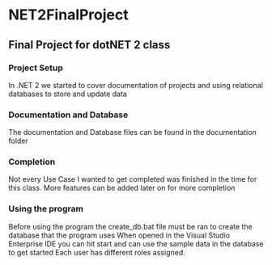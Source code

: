 # NET2FinalProject

## Final Project for dotNET 2 class

### Project Setup
In .NET 2 we started to cover documentation of projects and using relational databases to store and update data

### Documentation and Database

The documentation and Database files can be found in the documentation folder

### Completion

Not every Use Case I wanted to get completed was finished in the time for this class. More features can be added later on for more completion

### Using the program

Before using the program the create_db.bat file must be ran to create the database that the program uses
When opened in the Visual Studio Enterprise IDE you can hit start and can use the sample data in the database to get started
Each user has different roles assigned.
